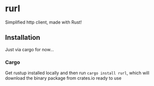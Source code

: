 # rurl

Simplified http client, made with Rust!

## Installation

Just via cargo for now...

### Cargo

Get rustup installed locally and then run `cargo install rurl`, which will download the binary package from crates.io ready to use